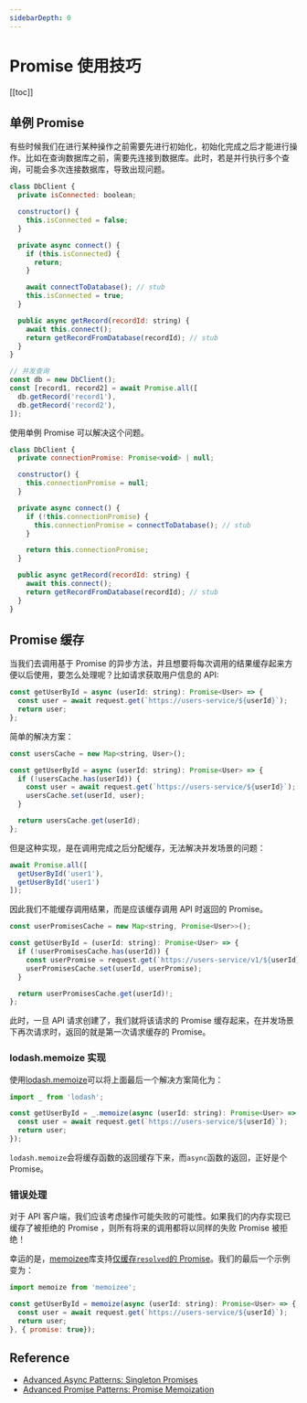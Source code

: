 ```yaml
---
sidebarDepth: 0
---
```


# Promise 使用技巧

[[toc]]

## 单例 Promise

有些时候我们在进行某种操作之前需要先进行初始化，初始化完成之后才能进行操作。比如在查询数据库之前，需要先连接到数据库。此时，若是并行执行多个查询，可能会多次连接数据库，导致出现问题。

```js
class DbClient {
  private isConnected: boolean;

  constructor() {
    this.isConnected = false;
  }

  private async connect() {
    if (this.isConnected) {
      return;
    }

    await connectToDatabase(); // stub
    this.isConnected = true;
  }

  public async getRecord(recordId: string) {
    await this.connect();
    return getRecordFromDatabase(recordId); // stub
  }
}

// 并发查询
const db = new DbClient();
const [record1, record2] = await Promise.all([
  db.getRecord('record1'),
  db.getRecord('record2'),
]);
```

使用单例 Promise 可以解决这个问题。

```js
class DbClient {
  private connectionPromise: Promise<void> | null;

  constructor() {
    this.connectionPromise = null;
  }

  private async connect() {
    if (!this.connectionPromise) {
      this.connectionPromise = connectToDatabase(); // stub
    }

    return this.connectionPromise;
  }

  public async getRecord(recordId: string) {
    await this.connect();
    return getRecordFromDatabase(recordId); // stub
  }
}
```

## Promise 缓存

当我们去调用基于 Promise 的异步方法，并且想要将每次调用的结果缓存起来方便以后使用，要怎么处理呢？比如请求获取用户信息的 API:

```js
const getUserById = async (userId: string): Promise<User> => {
  const user = await request.get(`https://users-service/${userId}`);
  return user;
};
```

简单的解决方案：

```js
const usersCache = new Map<string, User>();

const getUserById = async (userId: string): Promise<User> => {
  if (!usersCache.has(userId)) {
    const user = await request.get(`https://users-service/${userId}`);
    usersCache.set(userId, user);
  }

  return usersCache.get(userId);
};
```

但是这种实现，是在调用完成之后分配缓存，无法解决并发场景的问题：

```js
await Promise.all([
  getUserById('user1'),
  getUserById('user1')
]);
```

因此我们不能缓存调用结果，而是应该缓存调用 API 时返回的 Promise。

```js
const userPromisesCache = new Map<string, Promise<User>>();

const getUserById = (userId: string): Promise<User> => {
  if (!userPromisesCache.has(userId)) {
    const userPromise = request.get(`https://users-service/v1/${userId}`);
    userPromisesCache.set(userId, userPromise);
  }

  return userPromisesCache.get(userId)!;
};
```

此时，一旦 API 请求创建了，我们就将该请求的 Promise 缓存起来，在并发场景下再次请求时，返回的就是第一次请求缓存的 Promise。

### lodash.memoize 实现

使用[lodash.memoize](https://www.lodashjs.com/docs/lodash.memoize)可以将上面最后一个解决方案简化为：

```js
import _ from 'lodash';

const getUserById = _.memoize(async (userId: string): Promise<User> => {
  const user = await request.get(`https://users-service/${userId}`);
  return user;
});
```

`lodash.memoize`会将缓存函数的返回缓存下来，而`async`函数的返回，正好是个 Promise。

### 错误处理

对于 API 客户端，我们应该考虑操作可能失败的可能性。如果我们的内存实现已缓存了被拒绝的 Promise ，则所有将来的调用都将以同样的失败 Promise 被拒绝！

幸运的是，[memoizee](https://github.com/medikoo/memoizee)库支持[仅缓存`resolved`的 Promise](https://github.com/medikoo/memoizee#memoizing-asynchronous-functions)。我们的最后一个示例变为：

```js
import memoize from 'memoizee';

const getUserById = memoize(async (userId: string): Promise<User> => {
  const user = await request.get(`https://users-service/${userId}`);
  return user;
}, { promise: true});
```

## Reference

- [Advanced Async Patterns: Singleton Promises](https://www.jonmellman.com/posts/singleton-promises)
- [Advanced Promise Patterns: Promise Memoization](https://www.jonmellman.com/posts/promise-memoization)
